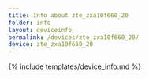 ```yaml
---
title: Info about zte_zxa10f660_20
folder: info
layout: deviceinfo
permalink: /devices/zte_zxa10f660_20/
device: zte_zxa10f660_20
---
```

{% include templates/device_info.md %}
